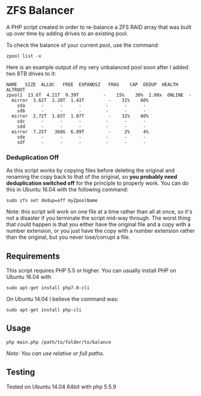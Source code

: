 ZFS Balancer
============

A PHP script created in order to re-balance a ZFS RAID array that was built up over time by adding drives to an existing pool.

To check the balance of your current pool, use the command:

```
zpool list -v
```

Here is an example output of my very unbalanced pool soon after I added two 8TB drives to it:

```
NAME   SIZE  ALLOC   FREE  EXPANDSZ   FRAG    CAP  DEDUP  HEALTH  ALTROOT
zpool1  13.6T  4.21T  9.39T         -    15%    30%  1.00x  ONLINE  -
  mirror  3.62T  2.20T  1.43T         -    31%    60%
    sda      -      -      -         -      -      -
    sdb      -      -      -         -      -      -
  mirror  2.72T  1.65T  1.07T         -    32%    60%
    sdc      -      -      -         -      -      -
    sdd      -      -      -         -      -      -
  mirror  7.25T   368G  6.89T         -     2%     4%
    sde      -      -      -         -      -      -
    sdf      -      -      -         -      -      -
```

### Deduplication Off
As this script works by copying files before deleting the original and renaming the copy back to that of the original, so **you probably need deduplication switched off** for the principle to properly work. You can do this in Ubuntu 16.04 with the following command:

```
sudo zfs set dedup=off myZpoolName
```

Note: this script will work on one file at a time rather than all at once, so it's not a disaster if you terminate the script mid-way through. The worst thing that could happen is that you either have the original file and a copy with a number extension, or you just have the copy with a number extension rather than the original, but you never lose/corrupt a file.

## Requirements
This script requires PHP 5.5 or higher. You can usually install PHP on Ubuntu 16.04 with

```
sudo apt-get install php7.0-cli
```

On Ubuntu 14.04 I believe the command was:
```
sudo apt-get install php-cli
```

## Usage
```
php main.php /path/to/folder/to/balance
```
*Note: You can use relative or full paths.*

## Testing
Tested on Ubuntu 14.04 64bit with php 5.5.9

